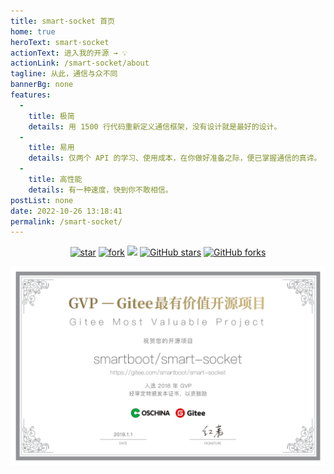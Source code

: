 ```yaml
---
title: smart-socket 首页
home: true
heroText: smart-socket
actionText: 进入我的开源 → 💡
actionLink: /smart-socket/about
tagline: 从此，通信与众不同
bannerBg: none
features: 
  - 
    title: 极简
    details: 用 1500 行代码重新定义通信框架，没有设计就是最好的设计。
  - 
    title: 易用
    details: 仅两个 API 的学习、使用成本，在你做好准备之际，便已掌握通信的真谛。
  - 
    title: 高性能
    details: 有一种速度，快到你不敢相信。
postList: none
date: 2022-10-26 13:18:41
permalink: /smart-socket/
---
```

<p align="center">
  <a href='https://gitee.com/smartboot/smart-socket' target="_blank"><img src='https://gitee.com/smartboot/smart-socket/badge/star.svg?theme=gvp' alt='star' class="no-zoom"/></a>
  <a href='https://gitee.com/smartboot/smart-socket' target="_blank"><img src='https://gitee.com/smartboot/smart-socket/badge/fork.svg?theme=gvp' alt='fork' class="no-zoom"/></a>
  <a href="https://www.murphysec.com/dr/fSZZl0zATEcuW20kPu" alt="OSCS Status"><img src="https://www.oscs1024.com/platform/badge/smartboot/smart-mqtt.svg?size=small"/></a>
  <a href="https://github.com/smartboot/smart-socket" target="_blank"><img src='https://img.shields.io/github/stars/smartboot/smart-socket' alt='GitHub stars' class="no-zoom"></a>
  <a href="https://github.com/smartboot/smart-socket" target="_blank"><img src='https://img.shields.io/github/forks/smartboot/smart-socket' alt='GitHub forks' class="no-zoom"></a>
</p>

![](/img/png/gvp.png)
